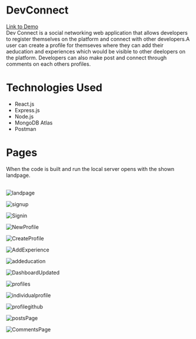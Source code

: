 # DevConnect                                                           
[Link to Demo](https://murmuring-ridge-84602.herokuapp.com/)<br>
Dev Connect is a social networking web application that allows developers to register themselves on the platform and connect with other developers.A user can create a profile for themseves where they can add their aeducation and experiences which would be visible to other deelopers on the platform. Developers can also make post and connect through comments on each others profiles.

# Technologies Used
- React.js<br>
- Express.js<br>
- Node.js<br>
- MongoDB Atlas<br>
- Postman<br>

# Pages
When the code is built and run the local server opens with the shown landpage. <br>
<br>

![landpage](https://user-images.githubusercontent.com/54413011/139714969-df75e986-022c-47a0-bed8-57c3792722d7.jpg)

![signup](https://user-images.githubusercontent.com/54413011/140533377-82bdd1af-2859-4266-bd51-6bb72c3d6f05.jpg)


![Signin](https://user-images.githubusercontent.com/54413011/140533395-f4add287-30a4-44a4-b514-154d9d829fb5.jpg)


![NewProfile](https://user-images.githubusercontent.com/54413011/140533434-68f12c80-dd3c-497e-8421-d4762c127686.jpg)


![CreateProfile](https://user-images.githubusercontent.com/54413011/140533458-5095d272-41d6-4534-a718-044d6006651f.jpg)


![AddExperience](https://user-images.githubusercontent.com/54413011/140533640-d6d77c0e-75f0-48e5-bd2e-6afa8d48514d.jpg)


![addeducation](https://user-images.githubusercontent.com/54413011/140533680-59d0e78d-4d55-426a-bf23-d6c5db693685.jpg)

![DashboardUpdated](https://user-images.githubusercontent.com/54413011/140533907-8ba7355c-819c-4839-934a-d060fa43b1a7.jpg)

![profiles](https://user-images.githubusercontent.com/54413011/140533944-d1f2316f-730c-4e44-84cf-6d2d1aab2436.jpg)


![individualprofile](https://user-images.githubusercontent.com/54413011/140533965-49aa1d99-08a8-4126-9352-597a0d9f2d11.jpg)

![profilegithub](https://user-images.githubusercontent.com/54413011/140536862-ba3f4991-8598-4bf0-a9ab-59c394b582cf.jpg)

![postsPage](https://user-images.githubusercontent.com/54413011/140533985-327e569f-c871-40a1-98a4-afc07e159b86.jpg)


![CommentsPage](https://user-images.githubusercontent.com/54413011/140534007-a7685433-e0b6-4631-b84d-3d5f4348ea0b.jpg)
